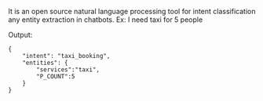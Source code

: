 It is an open source natural language processing tool for intent classification any entity extraction in chatbots.
Ex: I need taxi for 5 people

Output:
```
{
	"intent": "taxi_booking",
	"entities": {
		"services":"taxi",
		"P_COUNT":5
	}
}
```

